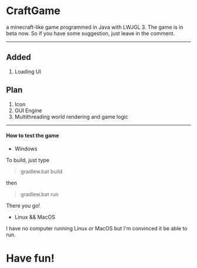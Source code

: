 # CraftGame
a minecraft-like game programmed in Java with LWJGL 3.
The game is in beta now. So if you have some suggestion, just leave in the comment.
****

## Added

1. Loading UI

## Plan

1. Icon
2. GUI Engine
3. Multithreading world rendering and game logic

****

#### How to test the game

* Windows

To build, just type
> gradlew.bat build

then
> gradlew.bat run

There you go!

* Linux && MacOS

I have no computer running Linux or MacOS
but I'm convinced it be able to run.

# Have fun!

